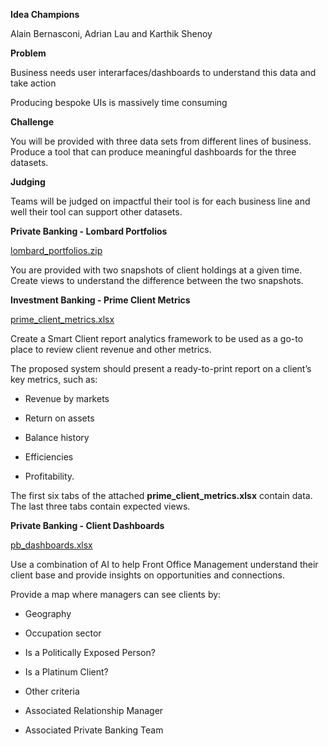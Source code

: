 **Idea Champions**

 

Alain Bernasconi, Adrian Lau and Karthik Shenoy

 

**Problem**

 

Business needs user interarfaces/dashboards to understand this data and take action

 

Producing bespoke UIs is massively time consuming

 

**Challenge**

 

You will be provided with three data sets from different lines of business. Produce a tool that can produce meaningful dashboards for the three datasets.

 

**Judging**

 

Teams will be judged on impactful their tool is for each business line and well their tool can support other datasets.

 

**Private Banking - Lombard Portfolios**

 

[lombard_portfolios.zip](/uploads/a53c9d03a234252ae3884e4efc64bbff/lombard_portfolios.zip)

 

You are provided with two snapshots of client holdings at a given time. Create views to understand the difference between the two snapshots.

 

**Investment Banking - Prime Client Metrics**

 

[prime_client_metrics.xlsx](/uploads/340cebedab34b9a8d434285fc9a95b67/prime_client_metrics.xlsx)

 

Create a Smart Client report analytics framework to be used as a go-to place to review client revenue and other metrics.

 

The proposed system should present a ready-to-print report on a client’s key metrics, such as:

- Revenue by markets

- Return on assets

- Balance history

- Efficiencies

- Profitability.

 

The first six tabs of the attached **prime_client_metrics.xlsx** contain data. The last three tabs contain expected views.

 

**Private Banking - Client Dashboards**

 

[pb_dashboards.xlsx](/uploads/5330fa47d5d5c418ae79f927d359949f/pb_dashboards.xlsx)

 

Use a combination of AI to help Front Office Management understand their client base and provide insights on opportunities and connections.

 

Provide a map where managers can see clients by:

- Geography

- Occupation sector

- Is a Politically Exposed Person?

- Is a Platinum Client?

- Other criteria

- Associated Relationship Manager

- Associated Private Banking Team
